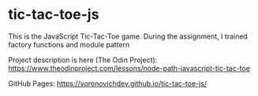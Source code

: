 # tic-tac-toe-js


This is the JavaScript Tic-Tac-Toe game. During the assignment, I trained factory functions and module pattern

Project description is here (The Odin Project): https://www.theodinproject.com/lessons/node-path-javascript-tic-tac-toe

GitHub Pages: https://voronovichdev.github.io/tic-tac-toe-js/

